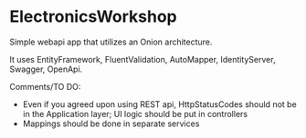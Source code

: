 # ElectronicsWorkshop

Simple webapi app that utilizes an Onion architecture.

It uses EntityFramework, FluentValidation, AutoMapper, IdentityServer, Swagger, OpenApi.

Comments/TO DO:
- Even if you agreed upon using REST api, HttpStatusCodes should not be in the Application layer; UI logic should be put in controllers
- Mappings should be done in separate services
